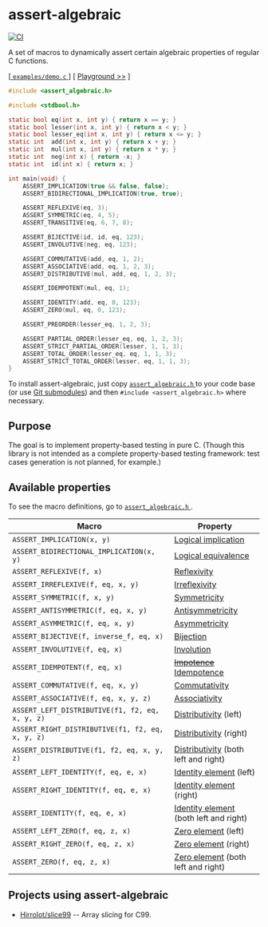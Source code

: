 # assert-algebraic

[![CI](https://github.com/Hirrolot/assert-algebraic/workflows/C/C++%20CI/badge.svg)](https://github.com/Hirrolot/assert-algebraic/actions)

A set of macros to dynamically assert certain algebraic properties of regular C functions.

[[ `examples/demo.c` ](examples/demo.c)] [ [Playground >>](https://godbolt.org/z/8h5Ebr) ]

``` c
#include <assert_algebraic.h>

#include <stdbool.h>

static bool eq(int x, int y) { return x == y; }
static bool lesser(int x, int y) { return x < y; }
static bool lesser_eq(int x, int y) { return x <= y; }
static int  add(int x, int y) { return x + y; }
static int  mul(int x, int y) { return x * y; }
static int  neg(int x) { return -x; }
static int  id(int x) { return x; }

int main(void) {
    ASSERT_IMPLICATION(true && false, false);
    ASSERT_BIDIRECTIONAL_IMPLICATION(true, true);

    ASSERT_REFLEXIVE(eq, 3);
    ASSERT_SYMMETRIC(eq, 4, 5);
    ASSERT_TRANSITIVE(eq, 6, 7, 8);

    ASSERT_BIJECTIVE(id, id, eq, 123);
    ASSERT_INVOLUTIVE(neg, eq, 123);

    ASSERT_COMMUTATIVE(add, eq, 1, 2);
    ASSERT_ASSOCIATIVE(add, eq, 1, 2, 3);
    ASSERT_DISTRIBUTIVE(mul, add, eq, 1, 2, 3);

    ASSERT_IDEMPOTENT(mul, eq, 1);

    ASSERT_IDENTITY(add, eq, 0, 123);
    ASSERT_ZERO(mul, eq, 0, 123);

    ASSERT_PREORDER(lesser_eq, 1, 2, 3);

    ASSERT_PARTIAL_ORDER(lesser_eq, eq, 1, 2, 3);
    ASSERT_STRICT_PARTIAL_ORDER(lesser, 1, 1, 3);
    ASSERT_TOTAL_ORDER(lesser_eq, eq, 1, 1, 3);
    ASSERT_STRICT_TOTAL_ORDER(lesser, eq, 1, 1, 3);
}
```

To install assert-algebraic, just copy [ `assert_algebraic.h` ] to your code base (or use [Git submodules]) and then `#include <assert_algebraic.h>` where necessary.

[Git submodules]: https://git-scm.com/book/en/v2/Git-Tools-Submodules

## Purpose

The goal is to implement property-based testing in pure C. (Though this library is not intended as a complete property-based testing framework: test cases generation is not planned, for example.)

## Available properties

To see the macro definitions, go to [ `assert_algebraic.h` ].

| Macro | Property |
|----------|----------|
| `ASSERT_IMPLICATION(x, y)` | [Logical implication](https://en.wikipedia.org/wiki/Logical_consequence) |
| `ASSERT_BIDIRECTIONAL_IMPLICATION(x, y)` | [Logical equivalence](https://en.wikipedia.org/wiki/Logical_equivalence) |
| `ASSERT_REFLEXIVE(f, x)` | [Reflexivity](https://en.wikipedia.org/wiki/Reflexive_relation) |
| `ASSERT_IRREFLEXIVE(f, eq, x, y)` | [Irreflexivity](https://en.wikipedia.org/wiki/Reflexive_relation#Related_terms) |
| `ASSERT_SYMMETRIC(f, x, y)` | [Symmetricity](https://en.wikipedia.org/wiki/Symmetric_relation) |
| `ASSERT_ANTISYMMETRIC(f, eq, x, y)` | [Antisymmetricity](https://en.wikipedia.org/wiki/Antisymmetric_relation) |
| `ASSERT_ASYMMETRIC(f, eq, x, y)` | [Asymmetricity](https://en.wikipedia.org/wiki/Asymmetric_relation) |
| `ASSERT_BIJECTIVE(f, inverse_f, eq, x)` | [Bijection](https://en.wikipedia.org/wiki/Bijection) |
| `ASSERT_INVOLUTIVE(f, eq, x)` | [Involution](https://en.wikipedia.org/wiki/Involution_(mathematics)) |
| `ASSERT_IDEMPOTENT(f, eq, x)` | [~~Impotence~~ Idempotence](https://en.wikipedia.org/wiki/Idempotence) |
| `ASSERT_COMMUTATIVE(f, eq, x, y)` | [Commutativity](https://en.wikipedia.org/wiki/Commutative_property) |
| `ASSERT_ASSOCIATIVE(f, eq, x, y, z)` | [Associativity](https://en.wikipedia.org/wiki/Associative_property) |
| `ASSERT_LEFT_DISTRIBUTIVE(f1, f2, eq, x, y, z)` | [Distributivity](https://en.wikipedia.org/wiki/Distributive_property) (left) |
| `ASSERT_RIGHT_DISTRIBUTIVE(f1, f2, eq, x, y, z)` | [Distributivity](https://en.wikipedia.org/wiki/Distributive_property) (right)  |
| `ASSERT_DISTRIBUTIVE(f1, f2, eq, x, y, z)` | [Distributivity](https://en.wikipedia.org/wiki/Distributive_property) (both left and right) |
| `ASSERT_LEFT_IDENTITY(f, eq, e, x)` | [Identity element](https://en.wikipedia.org/wiki/Identity_element) (left) |
| `ASSERT_RIGHT_IDENTITY(f, eq, e, x)` | [Identity element](https://en.wikipedia.org/wiki/Identity_element) (right) |
| `ASSERT_IDENTITY(f, eq, e, x)` | [Identity element](https://en.wikipedia.org/wiki/Identity_element) (both left and right) |
| `ASSERT_LEFT_ZERO(f, eq, z, x)` | [Zero element](https://en.wikipedia.org/wiki/Absorbing_element) (left) |
| `ASSERT_RIGHT_ZERO(f, eq, z, x)` | [Zero element](https://en.wikipedia.org/wiki/Absorbing_element) (right) |
| `ASSERT_ZERO(f, eq, z, x)` | [Zero element](https://en.wikipedia.org/wiki/Absorbing_element) (both left and right) |

## Projects using assert-algebraic

 - [Hirrolot/slice99](https://github.com/Hirrolot/slice99) -- Array slicing for C99.

[ `assert_algebraic.h` ]: assert_algebraic.h

